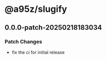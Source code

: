 # @a95z/slugify

## 0.0.0-patch-20250218183034

### Patch Changes

- fix the ci for initial release
